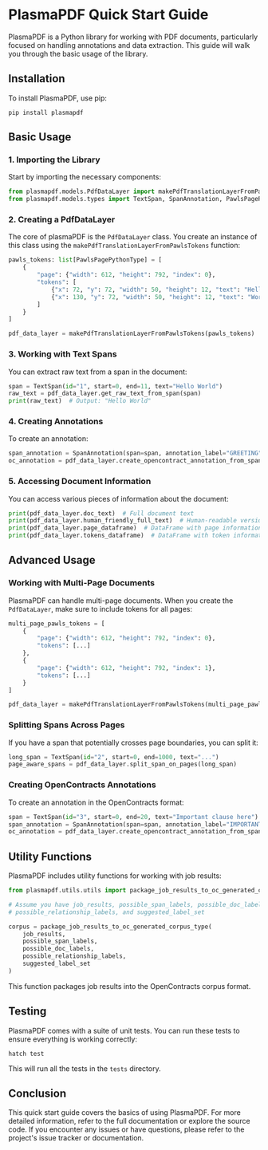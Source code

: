 # PlasmaPDF Quick Start Guide

PlasmaPDF is a Python library for working with PDF documents, particularly focused on handling annotations and data
extraction. This guide will walk you through the basic usage of the library.

## Installation

To install PlasmaPDF, use pip:

```
pip install plasmapdf
```

## Basic Usage

### 1. Importing the Library

Start by importing the necessary components:

```python
from plasmapdf.models.PdfDataLayer import makePdfTranslationLayerFromPawlsTokens
from plasmapdf.models.types import TextSpan, SpanAnnotation, PawlsPagePythonType
```

### 2. Creating a PdfDataLayer

The core of plasmaPDF is the `PdfDataLayer` class. You create an instance of this class using
the `makePdfTranslationLayerFromPawlsTokens` function:

```python
pawls_tokens: list[PawlsPagePythonType] = [
    {
        "page": {"width": 612, "height": 792, "index": 0},
        "tokens": [
            {"x": 72, "y": 72, "width": 50, "height": 12, "text": "Hello"},
            {"x": 130, "y": 72, "width": 50, "height": 12, "text": "World"}
        ]
    }
]

pdf_data_layer = makePdfTranslationLayerFromPawlsTokens(pawls_tokens)
```

### 3. Working with Text Spans

You can extract raw text from a span in the document:

```python
span = TextSpan(id="1", start=0, end=11, text="Hello World")
raw_text = pdf_data_layer.get_raw_text_from_span(span)
print(raw_text)  # Output: "Hello World"
```

### 4. Creating Annotations

To create an annotation:

```python
span_annotation = SpanAnnotation(span=span, annotation_label="GREETING")
oc_annotation = pdf_data_layer.create_opencontract_annotation_from_span(span_annotation)
```

### 5. Accessing Document Information

You can access various pieces of information about the document:

```python
print(pdf_data_layer.doc_text)  # Full document text
print(pdf_data_layer.human_friendly_full_text)  # Human-readable version of the text
print(pdf_data_layer.page_dataframe)  # DataFrame with page information
print(pdf_data_layer.tokens_dataframe)  # DataFrame with token information
```

## Advanced Usage

### Working with Multi-Page Documents

PlasmaPDF can handle multi-page documents. When you create the `PdfDataLayer`, make sure to include tokens for all
pages:

```python
multi_page_pawls_tokens = [
    {
        "page": {"width": 612, "height": 792, "index": 0},
        "tokens": [...]
    },
    {
        "page": {"width": 612, "height": 792, "index": 1},
        "tokens": [...]
    }
]

pdf_data_layer = makePdfTranslationLayerFromPawlsTokens(multi_page_pawls_tokens)
```

### Splitting Spans Across Pages

If you have a span that potentially crosses page boundaries, you can split it:

```python
long_span = TextSpan(id="2", start=0, end=1000, text="...")
page_aware_spans = pdf_data_layer.split_span_on_pages(long_span)
```

### Creating OpenContracts Annotations

To create an annotation in the OpenContracts format:

```python
span = TextSpan(id="3", start=0, end=20, text="Important clause here")
span_annotation = SpanAnnotation(span=span, annotation_label="IMPORTANT_CLAUSE")
oc_annotation = pdf_data_layer.create_opencontract_annotation_from_span(span_annotation)
```

## Utility Functions

PlasmaPDF includes utility functions for working with job results:

```python
from plasmapdf.utils.utils import package_job_results_to_oc_generated_corpus_type

# Assume you have job_results, possible_span_labels, possible_doc_labels, 
# possible_relationship_labels, and suggested_label_set

corpus = package_job_results_to_oc_generated_corpus_type(
    job_results,
    possible_span_labels,
    possible_doc_labels,
    possible_relationship_labels,
    suggested_label_set
)
```

This function packages job results into the OpenContracts corpus format.

## Testing

PlasmaPDF comes with a suite of unit tests. You can run these tests to ensure everything is working correctly:

```
hatch test
```

This will run all the tests in the `tests` directory.

## Conclusion

This quick start guide covers the basics of using PlasmaPDF. For more detailed information, refer to the full
documentation or explore the source code. If you encounter any issues or have questions, please refer to the project's
issue tracker or documentation.